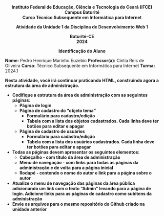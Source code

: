 <p align="center">
  <strong>
    Instituto Federal de Educação, Ciência e Tecnologia do Ceará (IFCE) <br>
    Campus Baturité <br>
    Curso Técnico Subsequente em Informática para Internet
  </strong>
</p>

<p align="center">
  <strong>
    Atividade da Unidade 1 da Disciplina de Desenvolvimento Web 1
  </strong>
</p>

<p align="center">
  <strong>
    Baturité-CE <br>
    2024
  </strong>
</p>

<p align="center">
  <strong>
    Identificação do Aluno
  </strong>
</p>

**Nome:** Pedro Henrique Marinho Euzebio
**Professor(a):** Cintia Reis de Oliveira
**Curso:** Técnico Subsequente em Informática para Internet
**Turma:** 2024.1

**Nesta atividade, você irá continuar praticando HTML, construindo agora a estrutura da área de administração.**

- **Codifique a estrutura da área de administração com as seguintes páginas:**
  - **Página de login**
  - **Página de cadastro do “objeto tema”**
    - **Formulário para cadastro/edição**
    - **Tabela com a lista dos objetos cadastrados. Cada linha deve ter botões para editar e apagar**
  - **Página de cadastro de usuários**
    - **Formulário para cadastro/edição**
    - **Tabela com a lista dos usuários cadastrados. Cada linha deve ter botões para editar e apagar**
- **Todas as páginas devem apresentar os seguintes elementos:**
  - **Cabeçalho - com título da área de administração**
  - **Menu de navegação - com links para todas as páginas da administração e de volta para a página inicial**
  - **Rodapé - contendo o nome do autor e link para a página sobre o autor**
- **Atualize o menu de navegação das páginas da área pública adicionando um link com o texto “Admin” levando para a página de login. Adicione links para as páginas de cadastro como subitens da administração**
- **Envie os arquivos para o mesmo repositório do Github criado na unidade anterior**
